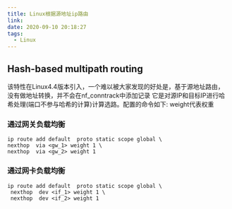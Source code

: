 ```yaml
---
title: Linux根据源地址ip路由
link:
date: 2020-09-10 20:18:27
tags:
  - Linux
---
```


## Hash-based multipath routing
该特性在Linux4.4版本引入，一个难以被大家发现的好处是，基于源地址路由，没有做地址转换，并不会在nf_conntrack中添加记录
它是对源IP和目标IP进行哈希处理(端口不参与哈希的计算)计算选路。配置的命令如下:
weight代表权重


### 通过网关负载均衡
```
ip route add default  proto static scope global \
nexthop  via <gw_1> weight 1 \
nexthop  via <gw_2> weight 1
```
### 通过网卡负载均衡
```
ip route add default  proto static scope global \
 nexthop  dev <if_1> weight 1 \
 nexthop  dev <if_2> weight 1
```
